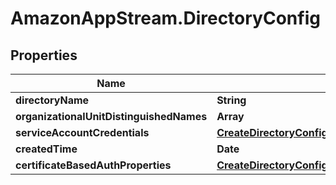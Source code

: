 # AmazonAppStream.DirectoryConfig

## Properties

Name | Type | Description | Notes
------------ | ------------- | ------------- | -------------
**directoryName** | **String** |  | 
**organizationalUnitDistinguishedNames** | **Array** |  | [optional] 
**serviceAccountCredentials** | [**CreateDirectoryConfigRequestServiceAccountCredentials**](CreateDirectoryConfigRequestServiceAccountCredentials.md) |  | [optional] 
**createdTime** | **Date** |  | [optional] 
**certificateBasedAuthProperties** | [**CreateDirectoryConfigRequestCertificateBasedAuthProperties**](CreateDirectoryConfigRequestCertificateBasedAuthProperties.md) |  | [optional] 


